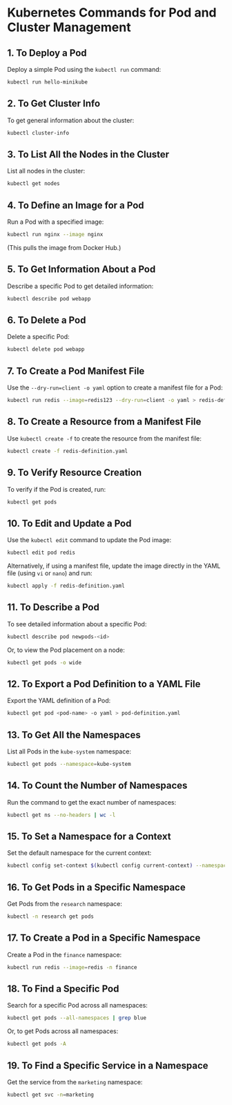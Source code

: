 
# Kubernetes Commands for Pod and Cluster Management

## 1. To Deploy a Pod  
Deploy a simple Pod using the `kubectl run` command:  
```bash
kubectl run hello-minikube
```

## 2. To Get Cluster Info  
To get general information about the cluster:  
```bash
kubectl cluster-info
```

## 3. To List All the Nodes in the Cluster  
List all nodes in the cluster:  
```bash
kubectl get nodes
```

## 4. To Define an Image for a Pod  
Run a Pod with a specified image:  
```bash
kubectl run nginx --image nginx
```
(This pulls the image from Docker Hub.)

## 5. To Get Information About a Pod  
Describe a specific Pod to get detailed information:  
```bash
kubectl describe pod webapp
```

## 6. To Delete a Pod  
Delete a specific Pod:  
```bash
kubectl delete pod webapp
```

## 7. To Create a Pod Manifest File  
Use the `--dry-run=client -o yaml` option to create a manifest file for a Pod:  
```bash
kubectl run redis --image=redis123 --dry-run=client -o yaml > redis-definition.yaml
```

## 8. To Create a Resource from a Manifest File  
Use `kubectl create -f` to create the resource from the manifest file:  
```bash
kubectl create -f redis-definition.yaml
```

## 9. To Verify Resource Creation  
To verify if the Pod is created, run:  
```bash
kubectl get pods
```

## 10. To Edit and Update a Pod  
Use the `kubectl edit` command to update the Pod image:  
```bash
kubectl edit pod redis
```
Alternatively, if using a manifest file, update the image directly in the YAML file (using `vi` or `nano`) and run:  
```bash
kubectl apply -f redis-definition.yaml
```

## 11. To Describe a Pod  
To see detailed information about a specific Pod:  
```bash
kubectl describe pod newpods-<id>
```

Or, to view the Pod placement on a node:  
```bash
kubectl get pods -o wide
```

## 12. To Export a Pod Definition to a YAML File  
Export the YAML definition of a Pod:  
```bash
kubectl get pod <pod-name> -o yaml > pod-definition.yaml
```

## 13. To Get All the Namespaces  
List all Pods in the `kube-system` namespace:  
```bash
kubectl get pods --namespace=kube-system
```

## 14. To Count the Number of Namespaces  
Run the command to get the exact number of namespaces:  
```bash
kubectl get ns --no-headers | wc -l
```

## 15. To Set a Namespace for a Context  
Set the default namespace for the current context:  
```bash
kubectl config set-context $(kubectl config current-context) --namespace=dev
```

## 16. To Get Pods in a Specific Namespace  
Get Pods from the `research` namespace:  
```bash
kubectl -n research get pods
```

## 17. To Create a Pod in a Specific Namespace  
Create a Pod in the `finance` namespace:  
```bash
kubectl run redis --image=redis -n finance
```

## 18. To Find a Specific Pod  
Search for a specific Pod across all namespaces:  
```bash
kubectl get pods --all-namespaces | grep blue
```
Or, to get Pods across all namespaces:  
```bash
kubectl get pods -A
```

## 19. To Find a Specific Service in a Namespace  
Get the service from the `marketing` namespace:  
```bash
kubectl get svc -n=marketing
```
